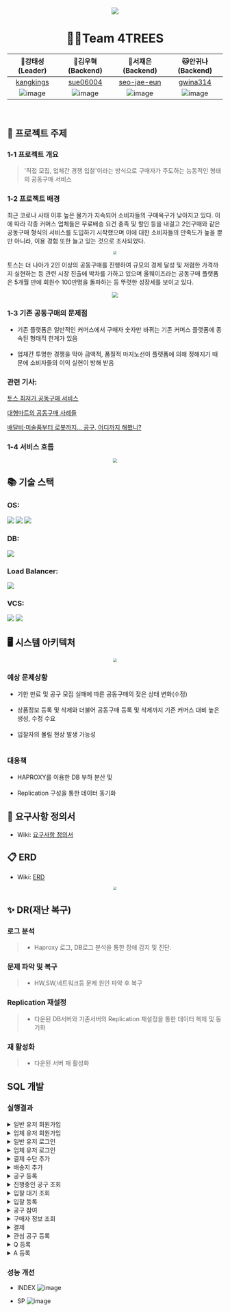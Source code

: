 <br></br>
---

<div align="center">
  <img src="https://github.com/beyond-sw-camp/be06-1st-4TREES-0909/assets/82444759/adebff05-9206-4b6a-8ae2-475590c542e7"  align="center"/>
</div>

<div align="center">

<h1> 🤼‍♂️Team 4TREES</h2>

|                                                      🐯강태성(Leader)                                                      |                                                     🐶김우혁 (Backend)                                                     |🐺서재은(Backend)|🐱안귀나(Backend)|
|:---------------------------------------------------------------------------------------------------------------------:|:---------------------------------------------------------------------------------------------------------------------:|:---:|:---:|
|                                       [kangkings](https://github.com/kangkings)                                       |                                        [sue06004](https://github.com/sue06004)                                        |[seo-jae-eun](https://github.com/seo-jae-eun)|[gwina314](https://github.com/gwina314)|
| ![image](https://github.com/beyond-sw-camp/be06-1st-4TREES-0909/assets/82444759/4fb54008-8707-42ce-afe1-7629d5b4d3f0) | ![image](https://github.com/beyond-sw-camp/be06-1st-4TREES-0909/assets/82444759/d75c4e0d-8457-480c-9711-4b127811eb02) |![image](https://github.com/beyond-sw-camp/be06-1st-4TREES-0909/assets/82444759/00202b26-27e4-4696-9570-829af4388e37)|![image](https://github.com/beyond-sw-camp/be06-1st-4TREES-0909/assets/82444759/74d7bf68-0bf2-4082-8b9e-e36a43b2e555)
</div>


<br>

## 📌 프로젝트 주제

### 1-1 프로젝트 개요
>'직접 모집, 업체간 경쟁 입찰'이라는 방식으로
> 구매자가 주도하는 능동적인 형태의 공동구매 서비스


### 1-2 프로젝트 배경

최근 코로나 사태 이후 높은 물가가 지속되어 소비자들의 구매욕구가 낮아지고 있다.
이에 따라 각종 커머스 업체들은 무료배송 요건 충족 및 할인 등을 내걸고
2인구매와 같은 공동구매 형식의 서비스를 도입하기 시작했으며 이에 대한
소비자들의 만족도가 높을 뿐만 아니라, 이용 경험 또한 늘고 있는 것으로 조사되었다.
<div align="center">
<img src="https://file.mk.co.kr/meet/neds/2022/03/image_readtop_2022_203973_16469787734964652.jpg" style="zoom:50%" ></img>
</div>

토스는 더 나아가 2인 이상의 공동구매를 진행하여 규모의 경제 달성 및 저렴한 가격까지 실현하는 등
관련 시장 진출에 박차를 가하고 있으며 올웨이즈라는 공동구매 플랫폼은 5개월 만에
회원수 100만명을 돌파하는 등 뚜렷한 성장세를 보이고 있다.
<div align="center">
<img style="zoom:85%" src="https://file.mk.co.kr/meet/neds/2022/03/image_readbot_2022_203973_16469787734964654.jpg" align="center"></img>
</div>

<div>

### 1-3 기존 공동구매의 문제점
- 기존 플랫폼은 일반적인 커머스에서 구매자 숫자만 바뀌는 기존 커머스 플랫폼에 종속된 형태적 한계가 있음
<br></br>
- 업체간 투명한 경쟁을 막아 금액적, 품질적 마지노선이 플랫폼에 의해 정해지기 때문에 소비자들의 이익 실현이 방해 받음

### 관련 기사:

<a href="https://www.logibridge.kr/product/daily177">토스 최저가 공동구매 서비스</a>

<a href="https://pabii.com/news/278755/">대형마트의 공동구매 사례들</a>

<a href="https://www.mk.co.kr/economy/view.php?sc=50000001&year=2022&no=203973">배달비·미술품부터 로봇까지… 공구, 어디까지 해봤니?</a>


</div>



### 1-4 서비스 흐름
<div align="center">
<img src="https://github.com/beyond-sw-camp/be06-1st-4TREES-0909/assets/82444759/93fbc229-00ee-4c1c-8ce9-75094de61f9f" style="zoom: 60%"></img>
</div>

## 📚 기술 스택

### OS:
<img src="https://img.shields.io/badge/Linux-FCC624?style=flat&logo=linux&logoColor=black"/> <img src="https://img.shields.io/badge/Vmware-607078?style=flat&logo=Vmware&logoColor=white"/>  <img src="https://img.shields.io/badge/CentOS-262577?style=flat&logo=CentOS&logoColor=white"/>

### DB:
<img src="https://img.shields.io/badge/MariaDB-003545?style=flat&logo=MariaDB&logoColor=white"/>

### Load Balancer:
<img src="https://img.shields.io/badge/HAPROXY-blue?style=flat&logo=googlepubsub&logoColor=white"/>

### VCS:
<img src="https://img.shields.io/badge/github-181717?style=flat&logo=github&logoColor=white">
<img src="https://img.shields.io/badge/git-F05032?style=flat&logo=git&logoColor=white">


## 🖥️ 시스템 아키텍처

<div align="center">
<img src="https://github.com/beyond-sw-camp/be06-1st-4TREES-0909/assets/82444759/ba3469c1-3044-4b2f-96db-5779d2af2aca" style="zoom: 50%"></img>
</div>

### 예상 문제상황
- 기한 만료 및 공구 모집 실패에 따른 공동구매의 잦은 상태 변화(수정)
  <br></br>
- 상품정보 등록 및 삭제와 더불어 공동구매 등록 및 삭제까지 기존 커머스 대비 높은 생성, 수정 수요
  <br></br>
- 입찰자의 몰림 현상 발생 가능성
  <br></br>

### 대응책
- HAPROXY를 이용한 DB 부하 분산 및
  <br></br>
- Replication 구성을 통한 데이터 동기화

## 📄 요구사항 정의서
- Wiki: <a href="https://github.com/beyond-sw-camp/be06-1st-4TREES-0909/wiki#4trees-erd-0909-%EC%84%9C%EB%B9%84%EC%8A%A4">요구사항 정의서</a>


## 📋 ERD

- Wiki: <a href="https://github.com/beyond-sw-camp/be06-1st-4TREES-0909/wiki#4trees-erd-0909-%EC%84%9C%EB%B9%84%EC%8A%A4">ERD</a>
<div align="center">
<img src="https://github.com/beyond-sw-camp/be06-1st-4TREES-0909/assets/82444759/66f992d1-5753-420d-8081-fee692fb5591" style="zoom: 50%"></img>

</div>

## ✨ DR(재난 복구)

### 로그 분석
> - Haproxy 로그, DB로그 분석을 통한 장애 감지 및 진단.

### 문제 파악 및 복구
> - HW,SW,네트워크등 문제 원인 파악 후 복구

### Replication 재설정
> - 다운된 DB서버와 기존서버의 Replication 재설정을 통한 데이터 복제 및 동기화

### 재 활성화
> - 다운된 서버 재 활성화


## SQL 개발

### 실행결과

<details>
<summary>일반 유저 회원가입</summary>
<div>

```
INSERT INTO USER
(user_type, user_name, user_email, user_password, user_phone_number, user_birth, user_sex, user_point, user_status, user_email_status, user_phone_status)
VALUES
('inapp', '홍길동', 'hong1@gmail.com', 'qwer1234',' 010-1111-1111', '990111', '남', '0', '활동', true, true);
```

<figure align="center">
  <img src="https://github-production-user-asset-6210df.s3.amazonaws.com/82444759/332692428-f380ffa3-afec-4792-acf9-cd1ef131d363.png?X-Amz-Algorithm=AWS4-HMAC-SHA256&X-Amz-Credential=AKIAVCODYLSA53PQK4ZA%2F20240522%2Fus-east-1%2Fs3%2Faws4_request&X-Amz-Date=20240522T071913Z&X-Amz-Expires=300&X-Amz-Signature=8d2dd28a3164787ad3a87a083b24b0258425eafa3d6f91d9b26fa829f9cd47f2&X-Amz-SignedHeaders=host&actor_id=69503955&key_id=0&repo_id=803080504"/>
    <p>일반 유저 회원가입</p>
 </figure>
</div>
</details>

<details>
<summary>업체 유저 회원가입</summary>
<div>

```
INSERT INTO COMPANY
(company_name, company_email, company_password, company_birth, company_sex, company_phone_number, company_address, company_account,company_bank,company_depo_name,company_reg_num,company_ip, company_email_status, company_phone_status)
values
('mathew', 'handsome@gmail.com', 'qwer1234', '1980-11-11', '남', '010-9223-3172', '4층 1강의실', '162478-12-142123', '부산은행', 'mathew', '127345222', '022220', true, true );

```

<figure align="center">

  <img src="https://github-production-user-asset-6210df.s3.amazonaws.com/82444759/332693008-0fbe158f-0e20-43b4-999b-793675e9393a.png?X-Amz-Algorithm=AWS4-HMAC-SHA256&X-Amz-Credential=AKIAVCODYLSA53PQK4ZA%2F20240522%2Fus-east-1%2Fs3%2Faws4_request&X-Amz-Date=20240522T071404Z&X-Amz-Expires=300&X-Amz-Signature=9db29753de611951a511c98f6c07746b6e4bfff688a646d4a52ab941c22aeb88&X-Amz-SignedHeaders=host&actor_id=69503955&key_id=0&repo_id=803080504"/>
    <p>업체 유저 회원가입</p>
 </figure>
</div>
</details>

<details>
<summary>일반 유저 로그인</summary>
<div>

```
SELECT user_email, user_password 
FROM USER 
WHERE user_email = 'hong1@gmail.com';

```

<figure align="center"> 

  <img src="https://github.com/beyond-sw-camp/be06-1st-4TREES-0909/assets/82444759/681ac42d-8c89-4654-906e-0ea45282b9b6"/>
    <p>email을 기준으로 조회</p>
 </figure>
</div>
</details>

<details>
<summary>업체 유저 로그인</summary>
<div>

```
SELECT company_email , company_password
FROM COMPANY
WHERE company_email = 'dlflq11@gmail.com';

```

<figure align="center">

  <img src="https://github.com/beyond-sw-camp/be06-1st-4TREES-0909/assets/82444759/71d453b8-db0b-4fed-8bdb-c99eeb93035b"/>
    <p>email을 기준으로 조회</p>
 </figure>
</div>
</details>

<details>
<summary>결제 수단 추가</summary>
<div>

```
INSERT INTO PAYMENT_METHOD 
(payment_method_idx, user_idx, payment_method_name, card_company, card_number, card_cvc, card_y_enddate, card_m_enddate, card_pwd) 
VALUES 
(4, 4, '국민카드', '국민', '6547-8915-7534-7878', '565', '25', '01', '9874');

```

<figure align="center"> 

  <img src="https://github.com/beyond-sw-camp/be06-1st-4TREES-0909/assets/82444759/563e12e8-d7af-4224-aedc-654ebb337b46"/>
    <p>결제 수단 추가</p>
 </figure>
</div>
</details>

<details>
<summary>배송지 추가</summary>
<div>

```
INSERT INTO `gonggu`.`ADDRESS` 
(`address_info`, `user_idx`)
VALUES 
('서울특별시 동작구 장승배기로 171 404호', '1');

```

<figure align="center"> 

  <img src="https://github.com/beyond-sw-camp/be06-1st-4TREES-0909/assets/82444759/e9965693-edda-4494-be5c-b9120cbf76d6"/>
    <p>배송지 추가</p>
 </figure>
</div>
</details>

<details>
<summary>공구 등록</summary>
<div>

```
INSERT INTO GROUP_BUY
(category_idx, user_idx, gpby_title, gpby_content, gpby_quantity) 
VALUES 
(2, 1, "딸기 1kg 선제좀", "맛있는 딸기 1kg 싸게 삽니다.", 20);

```

<figure align="center"> 

  <img src="https://github.com/beyond-sw-camp/be06-1st-4TREES-0909/assets/82444759/d9126147-3d62-4457-9cbc-633684742599"/>
    <p>최초 공구 등록</p>
 </figure>
</div>
</details>

<details>
<summary>진행중인 공구 조회</summary>
<div>

```
SELECT * 
FROM GROUP_BUY 
WHERE gpby_status = "진행";

```

<figure align="center"> 

  <img src="https://github-production-user-asset-6210df.s3.amazonaws.com/167496262/332705531-499effe0-1e0d-4476-93ce-815972cfe027.png?X-Amz-Algorithm=AWS4-HMAC-SHA256&X-Amz-Credential=AKIAVCODYLSA53PQK4ZA%2F20240522%2Fus-east-1%2Fs3%2Faws4_request&X-Amz-Date=20240522T074416Z&X-Amz-Expires=300&X-Amz-Signature=a29fda6fe22fe2c612a852f593dacbff3c4e5fb895dfcfdb06cf522de7aee63b&X-Amz-SignedHeaders=host&actor_id=69503955&key_id=0&repo_id=803080504"/>
    <p>입찰이 끝나고 모집 진행중인 공구 조회</p>
 </figure>
</div>
</details>


<details>
<summary>입찰 대기 조회</summary>
<div>

```
SELECT gpby_title, gpby_content, gpby_status, user_name 
FROM GROUP_BUY 
LEFT JOIN USER ON GROUP_BUY.user_idx = USER.user_idx
WHERE gpby_status = '입찰 대기';

```

<figure align="center"> 

  <img src="https://github.com/beyond-sw-camp/be06-1st-4TREES-0909/assets/167496262/18404542-50b0-4767-87f2-e2e81fd578bc"/>
    <p>상태가 '입찰 대기'인 공구 조회</p>
 </figure>
</div>
</details>

<details>
<summary>입찰 등록</summary>
<div>

```
INSERT INTO `gonggu`.`BID` 
(`product_idx`,`gpby_idx`, `bid_price`)
VALUES 
(1, 1, 1000);

```

<figure align="center"> 

  <img src="https://github.com/beyond-sw-camp/be06-1st-4TREES-0909/assets/167496262/d6f84281-c4a8-4e53-92f6-0412612b17a6"/>
    <p>입찰 등록</p>
 </figure>
</div>
</details>

<details>
<summary>공구 참여</summary>
<div>

```
INSERT INTO `ORDER` 
(user_idx, gpby_idx, order_address, order_count, order_card_company, card_number, card_cvc, card_y_enddate, card_m_enddate, card_pwd) 
VALUES 
('3', '2', '서울특별시 동작구 보라매로', '10', '현대카드','5235-9981-1255-1237', '487', '25', '01', '4567');

```

<figure align="center"> 

  <img src="https://github.com/beyond-sw-camp/be06-1st-4TREES-0909/assets/167496262/5c4f8b91-f13d-4a4a-9292-56297c75d064"/>
    <p>주문정보 작성하여 공구 참여</p>
 </figure>
</div>
</details>

<details>
<summary>구매자 정보 조회</summary>
<div>

```
SELECT U.user_name, U.user_email, O.order_address, O.order_count, P.product_idx, product_name
FROM COMPANY_INFO CI JOIN PRODUCT P ON CI.com_info_idx = P.company_idx
JOIN BID B ON P.product_idx = B.product_idx
JOIN `ORDER` O ON B.gpby_idx = O.gpby_idx
JOIN USER U ON O.user_idx = U.user_idx
JOIN GROUP_BUY GB ON GB.gpby_idx = B.gpby_idx 
WHERE B.bid_select = true and  GB.gpby_status = "입찰 완료" and CI.com_info_idx = 4;

```

<figure align="center"> 

  <img src="https://github.com/beyond-sw-camp/be06-1st-4TREES-0909/assets/167496262/e789e43c-5105-4989-943f-0655a6b29c3d"/>
    <p>주문 완료한 구매자들의 정보를 조회</p>
 </figure>
</div>
</details>

<details>
<summary>결제</summary>
<div>

```
SELECT
order_idx, user_idx, order_count, order_card_company, card_number, card_cvc, card_y_enddate, card_m_enddate, card_pwd
FROM `ORDER` 
WHERE order_idx=2;

UPDATE `ORDER`
SET order_status="완료"
WHERE order_idx=2;

```

<figure align="center"> 

  <img src="https://github.com/beyond-sw-camp/be06-1st-4TREES-0909/assets/167496262/26eea8c1-0507-426a-8cca-380cba43108a"/>
    <p>주문 정보에 등록된 정보로 결제 처리</p>
 </figure>
</div>
</details>

<details>
<summary>관심 공구 등록</summary>
<div>

```
INSERT INTO FAVORITES
(gpby_idx, user_idx)
VALUES
(1,1),(1,3),(1,5);

```

<figure align="center"> 

  <img src="https://github.com/beyond-sw-camp/be06-1st-4TREES-0909/assets/167496262/ad2612da-a531-408b-addc-03ede3447636"/>
    <p>공구 관심 등록</p>
 </figure>
</div>
</details>

<details>
<summary>Q 등록</summary>
<div>

```
INSERT INTO QnA
(user_idx,product_idx,qna_title,qna_content)
values
(2,6, '불량제품', '불량품인데 환불 되나요?');

```

<figure align="center"> 

  <img src="https://github.com/beyond-sw-camp/be06-1st-4TREES-0909/assets/167496262/ec798102-c5d1-4e12-998d-7e600da20224"/>
    <p>질문 등록</p>
 </figure>
</div>
</details>

<details>
<summary>A 등록</summary>
<div>

```
UPDATE QnA SET qna_answer = "불가능 합니다."
WHERE product_idx = 5 AND user_idx = 1;
UPDATE QnA SET qna_answer_date = current_time()
WHERE product_idx = 5 AND user_idx = 1;

```

<figure align="center"> 

  <img src="https://github.com/beyond-sw-camp/be06-1st-4TREES-0909/assets/167496262/3e46032b-e9c1-4ae9-9e4c-ada2df08f0f0"/>
    <p>답변 등록</p>
 </figure>
</div>
</details>

### 성능 개선

- INDEX
  ![image](https://github.com/beyond-sw-camp/be06-1st-4TREES-0909/assets/167496262/0282e672-5b99-4ab9-b3dd-0cf9513a693a)


- SP
![image](https://github.com/beyond-sw-camp/be06-1st-4TREES-0909/assets/82444759/90a274f9-2de6-40de-a7cf-856f6b901e52)